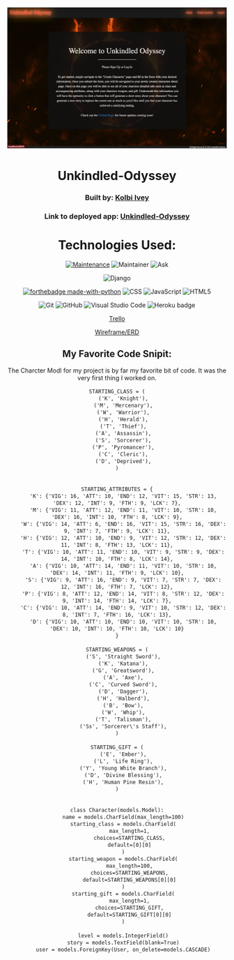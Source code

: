 <div align="center">

# ![home page](/main_app/static/home.png)

# Unkindled-Odyssey

### Built by: **[Kolbi Ivey](https://www.linkedin.com/in/kolbi-ivey-15b5631a8/)**

### Link to deployed app: **[Unkindled-Odyssey](https://unkindledodyssey.herokuapp.com/)**


# Technologies Used:
[![Maintenance](https://img.shields.io/badge/Maintained%3F-yes-green.svg)](https://GitHub.com/Naereen/StrapDown.js/graphs/commit-activity)
![Maintainer](https://img.shields.io/badge/Maintainer-Kolbi-blue)
![Ask](https://img.shields.io/badge/Ask%20me-anything-1abc9c.svg)

![Django](https://www.djangoproject.com/m/img/badges/djangopowered126x54.gif)

[![forthebadge made-with-python](http://ForTheBadge.com/images/badges/made-with-python.svg)](https://www.python.org/)
![CSS](https://img.shields.io/badge/CSS-239120?&style=for-the-badge&logo=css3&logoColor=white)
![JavaScript](https://img.shields.io/badge/JavaScript-323330?style=for-the-badge&logo=javascript&logoColor=F7DF1E)
![HTML5](https://img.shields.io/badge/html5-%23E34F26.svg?style=for-the-badge&logo=html5&logoColor=white)


![Git](https://img.shields.io/badge/GIT-E44C30?style=for-the-badge&logo=git&logoColor=white)
![GitHub](https://img.shields.io/badge/GitHub-100000?style=for-the-badge&logo=github&logoColor=white)
![Visual Studio Code](https://img.shields.io/badge/Visual_Studio_Code-0078D4?style=for-the-badge&logo=visual%20studio%20code&logoColor=white)
![Heroku badge](https://img.shields.io/badge/Heroku-430098?style=for-the-badge&logo=heroku&logoColor=white)





 [Trello](https://trello.com/b/EblsAQBN/unkindled-odyssey)

 [Wireframe/ERD](https://whimsical.com/CPw5Uo9ix1XHVb9P3erB16)



## My Favorite Code Snipit:
The Charcter Modl for my project is by far my favorite bit of code. It was the very first thing I worked on.
```
STARTING_CLASS = (
    ('K', 'Knight'),
    ('M', 'Mercenary'),
    ('W', 'Warrior'),
    ('H', 'Herald'),
    ('T', 'Thief'),
    ('A', 'Assassin'),
    ('S', 'Sorcerer'),
    ('P', 'Pyromancer'),
    ('C', 'Cleric'),
    ('D', 'Deprived'),
)


STARTING_ATTRIBUTES = {
    'K': {'VIG': 16, 'ATT': 10, 'END': 12, 'VIT': 15, 'STR': 13, 'DEX': 12, 'INT': 9, 'FTH': 9, 'LCK': 7},
    'M': {'VIG': 11, 'ATT': 12, 'END': 11, 'VIT': 10, 'STR': 10, 'DEX': 16, 'INT': 10, 'FTH': 8, 'LCK': 9},
    'W': {'VIG': 14, 'ATT': 6, 'END': 16, 'VIT': 15, 'STR': 16, 'DEX': 9, 'INT': 7, 'FTH': 9, 'LCK': 11},
    'H': {'VIG': 12, 'ATT': 10, 'END': 9, 'VIT': 12, 'STR': 12, 'DEX': 11, 'INT': 8, 'FTH': 13, 'LCK': 11},
    'T': {'VIG': 10, 'ATT': 11, 'END': 10, 'VIT': 9, 'STR': 9, 'DEX': 14, 'INT': 10, 'FTH': 8, 'LCK': 14},
    'A': {'VIG': 10, 'ATT': 14, 'END': 11, 'VIT': 10, 'STR': 10, 'DEX': 14, 'INT': 11, 'FTH': 9, 'LCK': 10},
    'S': {'VIG': 9, 'ATT': 16, 'END': 9, 'VIT': 7, 'STR': 7, 'DEX': 12, 'INT': 16, 'FTH': 7, 'LCK': 12},
    'P': {'VIG': 8, 'ATT': 12, 'END': 14, 'VIT': 8, 'STR': 12, 'DEX': 9, 'INT': 14, 'FTH': 14, 'LCK': 7},
    'C': {'VIG': 10, 'ATT': 14, 'END': 9, 'VIT': 10, 'STR': 12, 'DEX': 8, 'INT': 7, 'FTH': 16, 'LCK': 13},
    'D': {'VIG': 10, 'ATT': 10, 'END': 10, 'VIT': 10, 'STR': 10, 'DEX': 10, 'INT': 10, 'FTH': 10, 'LCK': 10}
}

STARTING_WEAPONS = (
    ('S', 'Straight Sword'),
    ('K', 'Katana'),
    ('G', 'Greatsword'),
    ('A', 'Axe'),
    ('C', 'Curved Sword'),
    ('D', 'Dagger'),
    ('H', 'Halberd'),
    ('B', 'Bow'),
    ('W', 'Whip'),
    ('T', 'Talisman'),
    ('Ss', 'Sorcerer\'s Staff'),
)

STARTING_GIFT = (
    ('E', 'Ember'),
    ('L', 'Life Ring'),
    ('Y', 'Young White Branch'),
    ('D', 'Divine Blessing'),
    ('H', 'Human Pine Resin'),
)


class Character(models.Model):
    name = models.CharField(max_length=100)
    starting_class = models.CharField(
        max_length=1,
        choices=STARTING_CLASS,
        default=[0][0]
    )
    starting_weapon = models.CharField(
        max_length=100,
        choices=STARTING_WEAPONS,
        default=STARTING_WEAPONS[0][0]
    )
    starting_gift = models.CharField(
        max_length=1,
        choices=STARTING_GIFT,
        default=STARTING_GIFT[0][0]
    )

    level = models.IntegerField()
    story = models.TextField(blank=True)
    user = models.ForeignKey(User, on_delete=models.CASCADE)
```
